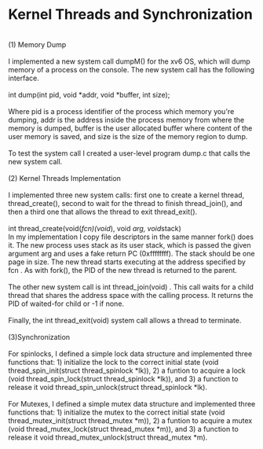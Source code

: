 # Kernel Threads and Synchronization
<br>(1) Memory Dump
<br>
<br>I  implemented a new system call dumpM() for the xv6 OS, which will dump memory of a process on the console. The new system call has the following interface.
<br>
<br>int dump(int pid, void *addr, void *buffer, int size); 
<br>
<br>Where pid is a process identifier of the process which memory you're dumping, addr is the address inside the process memory from where the memory is dumped, buffer is the user allocated buffer where content of the user memory is saved, and size is the size of the memory region to dump.
<br>
<br>To test the system call I created a user-level program dump.c that calls the new system call. 
<br>
<br>(2) Kernel Threads Implementation
<br>
<br>I implemented three new system calls: first one to create a kernel thread, thread_create(), second to wait for the thread to finish thread_join(), and then a third one that allows the thread to exit thread_exit().
<br>
<br>int thread_create(void(*fcn)(void*), void *arg, void*stack)
<br>In my implementation I copy file descriptors in the same manner fork() does it. The new process uses stack as its user stack, which is passed the given argument arg and uses a fake return PC (0xffffffff). The stack should be one page in size. The new thread starts executing at the address specified by fcn . As with fork(), the PID of the new thread is returned to the parent.
<br>
<br>The other new system call is int thread_join(void) . This call waits for a child thread that shares the address space with the calling process. It returns the PID of waited-for child or -1 if none.
<br>
<br>Finally, the int thread_exit(void) system call allows a thread to terminate.
<br>
<br>(3)Synchronization
<br>
<br>For spinlocks, I defined a simple lock data structure and implemented three functions that: 1) initialize the lock to the correct initial state (void thread_spin_init(struct thread_spinlock *lk)), 2) a funtion to acquire a lock (void thread_spin_lock(struct thread_spinlock *lk)), and 3) a function to release it void thread_spin_unlock(struct thread_spinlock *lk).
<br>
<br>For Mutexes, I defined a simple mutex data structure and implemented three functions that: 1) initialize the mutex to the correct initial state (void thread_mutex_init(struct thread_mutex *m)), 2) a funtion to acquire a mutex (void thread_mutex_lock(struct thread_mutex *m)), and 3) a function to release it void thread_mutex_unlock(struct thread_mutex *m).
